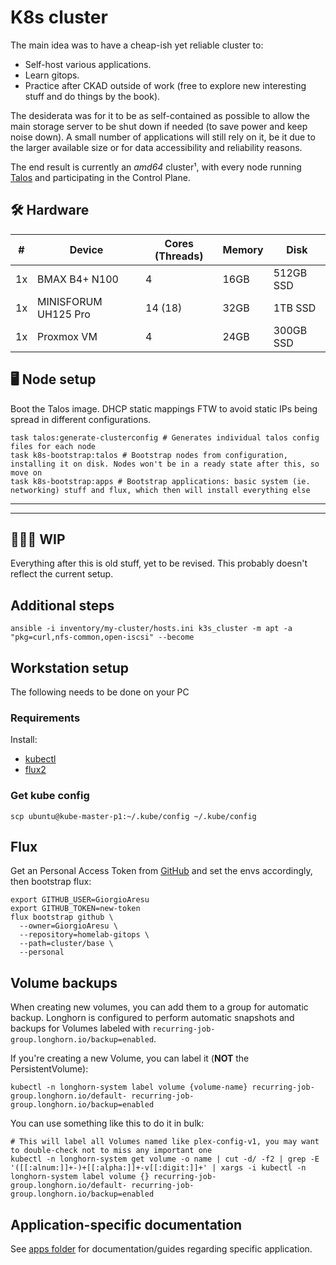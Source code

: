 # K8s cluster


The main idea was to have a cheap-ish yet reliable cluster to:
- Self-host various applications.
- Learn gitops.
- Practice after CKAD outside of work (free to explore new interesting stuff and do things by the book).

The desiderata was for it to be as self-contained as possible to allow the main storage server to be shut down if needed (to save power and keep noise down). A small number of applications will still rely on it, be it due to the larger available size or for data accessibility and reliability reasons.

The end result is currently an *amd64* cluster¹, with every node running [Talos](https://www.talos.dev/) and participating in the Control Plane.

## 🛠️ Hardware

| #  | Device               | Cores (Threads) | Memory | Disk      |
|----|----------------------|-----------------|--------|-----------|
| 1x | BMAX B4+ N100        | 4               | 16GB   | 512GB SSD |
| 1x | MINISFORUM UH125 Pro | 14 (18)         | 32GB   | 1TB SSD   |
| 1x | Proxmox VM           | 4               | 24GB   | 300GB SSD |

## 🖥️ Node setup

Boot the Talos image. DHCP static mappings FTW to avoid static IPs being spread in different configurations.

```shell
task talos:generate-clusterconfig # Generates individual talos config files for each node
task k8s-bootstrap:talos # Bootstrap nodes from configuration, installing it on disk. Nodes won't be in a ready state after this, so move on
task k8s-bootstrap:apps # Bootstrap applications: basic system (ie. networking) stuff and flux, which then will install everything else
```

---
---
## 🚧🚧🚧 WIP

Everything after this is old stuff, yet to be revised. This probably doesn't reflect the current setup.

## Additional steps

```shell
ansible -i inventory/my-cluster/hosts.ini k3s_cluster -m apt -a "pkg=curl,nfs-common,open-iscsi" --become
```


## Workstation setup

The following needs to be done on your PC


### Requirements

Install:

- [kubectl](https://kubernetes.io/docs/tasks/tools/)
- [flux2](https://fluxcd.io/docs/installation/#install-the-flux-cli)


### Get kube config

```shell
scp ubuntu@kube-master-p1:~/.kube/config ~/.kube/config
```


## Flux

Get an Personal Access Token from [GitHub](https://github.com/settings/tokens) and set the envs accordingly, then bootstrap flux:

```shell
export GITHUB_USER=GiorgioAresu
export GITHUB_TOKEN=new-token
flux bootstrap github \
  --owner=GiorgioAresu \
  --repository=homelab-gitops \
  --path=cluster/base \
  --personal
```

## Volume backups

When creating new volumes, you can add them to a group for automatic backup.
Longhorn is configured to perform automatic snapshots and backups for Volumes labeled with `recurring-job-group.longhorn.io/backup=enabled`.

If you're creating a new Volume, you can label it (**NOT** the PersistentVolume):

```shell
kubectl -n longhorn-system label volume {volume-name} recurring-job-group.longhorn.io/default- recurring-job-group.longhorn.io/backup=enabled
```

You can use something like this to do it in bulk:

```shell
# This will label all Volumes named like plex-config-v1, you may want to double-check not to miss any important one
kubectl -n longhorn-system get volume -o name | cut -d/ -f2 | grep -E '([[:alnum:]]+-)+[[:alpha:]]+-v[[:digit:]]+' | xargs -i kubectl -n longhorn-system label volume {} recurring-job-group.longhorn.io/default- recurring-job-group.longhorn.io/backup=enabled
```

## Application-specific documentation

See [apps folder](./apps/) for documentation/guides regarding specific application.
